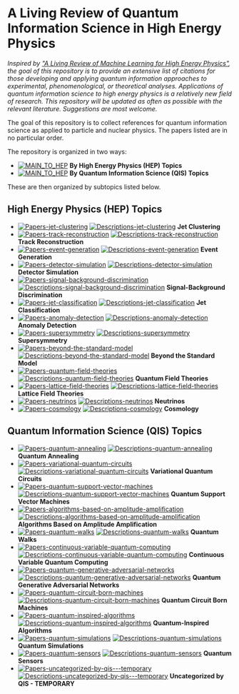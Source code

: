 #  **A Living Review of Quantum Information Science in High Energy Physics**

*Inspired by <a href="https://iml-wg.github.io/HEPML-LivingReview/">"A Living Review of Machine Learning for High Energy Physics"</a>, the goal of this repository is to provide an extensive list of citations for those developing and applying quantum information approaches to experimental, phenomenological, or theoretical analyses.  Applications of quantum information science to high energy physics is a relatively new field of research.  This repository will be updated as often as possible with the relevant literature.  Suggestions are most welcome.*

The goal of this repository is to collect references for quantum information science as applied to particle and nuclear physics. The papers listed are in no particular order. 

The repository is organized in two ways: 
* [![MAIN_TO_HEP](https://img.shields.io/badge/Link_to-HEP-5BC0EB)](/BY_HEP#readme) **By High Energy Physics (HEP) Topics** 
* [![MAIN_TO_HEP](https://img.shields.io/badge/Link_to-QIS-9BC53D)](/BY_QIS#readme) **By Quantum Information Science (QIS) Topics** 

These are then organized by subtopics listed below. 

##  **High Energy Physics (HEP) Topics**

* [![Papers-jet-clustering](https://img.shields.io/badge/Link_to-Papers-AA96DA)](/BY_HEP/README.md#jet-clustering-) [![Descriptions-jet-clustering](https://img.shields.io/badge/Link_to-Description-0066CC)](/BY_HEP/CATEGORIES.md#jet-clustering-) **Jet Clustering**  
* [![Papers-track-reconstruction](https://img.shields.io/badge/Link_to-Papers-AA96DA)](/BY_HEP/README.md#track-reconstruction-) [![Descriptions-track-reconstruction](https://img.shields.io/badge/Link_to-Description-0066CC)](/BY_HEP/CATEGORIES.md#track-reconstruction-) **Track Reconstruction**  
* [![Papers-event-generation](https://img.shields.io/badge/Link_to-Papers-AA96DA)](/BY_HEP/README.md#event-generation-) [![Descriptions-event-generation](https://img.shields.io/badge/Link_to-Description-0066CC)](/BY_HEP/CATEGORIES.md#event-generation-) **Event Generation**  
* [![Papers-detector-simulation](https://img.shields.io/badge/Link_to-Papers-AA96DA)](/BY_HEP/README.md#detector-simulation-) [![Descriptions-detector-simulation](https://img.shields.io/badge/Link_to-Description-0066CC)](/BY_HEP/CATEGORIES.md#detector-simulation-) **Detector Simulation**  
* [![Papers-signal-background-discrimination](https://img.shields.io/badge/Link_to-Papers-AA96DA)](/BY_HEP/README.md#signal-background-discrimination-) [![Descriptions-signal-background-discrimination](https://img.shields.io/badge/Link_to-Description-0066CC)](/BY_HEP/CATEGORIES.md#signal-background-discrimination-) **Signal-Background Discrimination**  
* [![Papers-jet-classification](https://img.shields.io/badge/Link_to-Papers-AA96DA)](/BY_HEP/README.md#jet-classification-) [![Descriptions-jet-classification](https://img.shields.io/badge/Link_to-Description-0066CC)](/BY_HEP/CATEGORIES.md#jet-classification-) **Jet Classification**  
* [![Papers-anomaly-detection](https://img.shields.io/badge/Link_to-Papers-AA96DA)](/BY_HEP/README.md#anomaly-detection-) [![Descriptions-anomaly-detection](https://img.shields.io/badge/Link_to-Description-0066CC)](/BY_HEP/CATEGORIES.md#anomaly-detection-) **Anomaly Detection**  
* [![Papers-supersymmetry](https://img.shields.io/badge/Link_to-Papers-AA96DA)](/BY_HEP/README.md#supersymmetry-) [![Descriptions-supersymmetry](https://img.shields.io/badge/Link_to-Description-0066CC)](/BY_HEP/CATEGORIES.md#supersymmetry-) **Supersymmetry**  
* [![Papers-beyond-the-standard-model](https://img.shields.io/badge/Link_to-Papers-AA96DA)](/BY_HEP/README.md#beyond-the-standard-model-) [![Descriptions-beyond-the-standard-model](https://img.shields.io/badge/Link_to-Description-0066CC)](/BY_HEP/CATEGORIES.md#beyond-the-standard-model-) **Beyond the Standard Model**  
* [![Papers-quantum-field-theories](https://img.shields.io/badge/Link_to-Papers-AA96DA)](/BY_HEP/README.md#quantum-field-theories-) [![Descriptions-quantum-field-theories](https://img.shields.io/badge/Link_to-Description-0066CC)](/BY_HEP/CATEGORIES.md#quantum-field-theories-) **Quantum Field Theories**  
* [![Papers-lattice-field-theories](https://img.shields.io/badge/Link_to-Papers-AA96DA)](/BY_HEP/README.md#lattice-field-theories-) [![Descriptions-lattice-field-theories](https://img.shields.io/badge/Link_to-Description-0066CC)](/BY_HEP/CATEGORIES.md#lattice-field-theories-) **Lattice Field Theories**  
* [![Papers-neutrinos](https://img.shields.io/badge/Link_to-Papers-AA96DA)](/BY_HEP/README.md#neutrinos-) [![Descriptions-neutrinos](https://img.shields.io/badge/Link_to-Description-0066CC)](/BY_HEP/CATEGORIES.md#neutrinos-) **Neutrinos**  
* [![Papers-cosmology](https://img.shields.io/badge/Link_to-Papers-AA96DA)](/BY_HEP/README.md#cosmology-) [![Descriptions-cosmology](https://img.shields.io/badge/Link_to-Description-0066CC)](/BY_HEP/CATEGORIES.md#cosmology-) **Cosmology**  


##  **Quantum Information Science (QIS) Topics**

* [![Papers-quantum-annealing](https://img.shields.io/badge/Link_to-Papers-AA96DA)](/BY_HEP/README.md#quantum-annealing-) [![Descriptions-quantum-annealing](https://img.shields.io/badge/Link_to-Description-0066CC)](/BY_HEP/CATEGORIES.md#quantum-annealing-) **Quantum Annealing**  
* [![Papers-variational-quantum-circuits](https://img.shields.io/badge/Link_to-Papers-AA96DA)](/BY_HEP/README.md#variational-quantum-circuits-) [![Descriptions-variational-quantum-circuits](https://img.shields.io/badge/Link_to-Description-0066CC)](/BY_HEP/CATEGORIES.md#variational-quantum-circuits-) **Variational Quantum Circuits**  
* [![Papers-quantum-support-vector-machines](https://img.shields.io/badge/Link_to-Papers-AA96DA)](/BY_HEP/README.md#quantum-support-vector-machines-) [![Descriptions-quantum-support-vector-machines](https://img.shields.io/badge/Link_to-Description-0066CC)](/BY_HEP/CATEGORIES.md#quantum-support-vector-machines-) **Quantum Support Vector Machines**  
* [![Papers-algorithms-based-on-amplitude-amplification](https://img.shields.io/badge/Link_to-Papers-AA96DA)](/BY_HEP/README.md#algorithms-based-on-amplitude-amplification-) [![Descriptions-algorithms-based-on-amplitude-amplification](https://img.shields.io/badge/Link_to-Description-0066CC)](/BY_HEP/CATEGORIES.md#algorithms-based-on-amplitude-amplification-) **Algorithms Based on Amplitude Amplification**  
* [![Papers-quantum-walks](https://img.shields.io/badge/Link_to-Papers-AA96DA)](/BY_HEP/README.md#quantum-walks-) [![Descriptions-quantum-walks](https://img.shields.io/badge/Link_to-Description-0066CC)](/BY_HEP/CATEGORIES.md#quantum-walks-) **Quantum Walks**  
* [![Papers-continuous-variable-quantum-computing](https://img.shields.io/badge/Link_to-Papers-AA96DA)](/BY_HEP/README.md#continuous-variable-quantum-computing-) [![Descriptions-continuous-variable-quantum-computing](https://img.shields.io/badge/Link_to-Description-0066CC)](/BY_HEP/CATEGORIES.md#continuous-variable-quantum-computing-) **Continuous Variable Quantum Computing**  
* [![Papers-quantum-generative-adversarial-networks](https://img.shields.io/badge/Link_to-Papers-AA96DA)](/BY_HEP/README.md#quantum-generative-adversarial-networks-) [![Descriptions-quantum-generative-adversarial-networks](https://img.shields.io/badge/Link_to-Description-0066CC)](/BY_HEP/CATEGORIES.md#quantum-generative-adversarial-networks-) **Quantum Generative Adversarial Networks**  
* [![Papers-quantum-circuit-born-machines](https://img.shields.io/badge/Link_to-Papers-AA96DA)](/BY_HEP/README.md#quantum-circuit-born-machines-) [![Descriptions-quantum-circuit-born-machines](https://img.shields.io/badge/Link_to-Description-0066CC)](/BY_HEP/CATEGORIES.md#quantum-circuit-born-machines-) **Quantum Circuit Born Machines**  
* [![Papers-quantum-inspired-algorithms](https://img.shields.io/badge/Link_to-Papers-AA96DA)](/BY_HEP/README.md#quantum-inspired-algorithms-) [![Descriptions-quantum-inspired-algorithms](https://img.shields.io/badge/Link_to-Description-0066CC)](/BY_HEP/CATEGORIES.md#quantum-inspired-algorithms-) **Quantum-Inspired Algorithms**  
* [![Papers-quantum-simulations](https://img.shields.io/badge/Link_to-Papers-AA96DA)](/BY_HEP/README.md#quantum-simulations-) [![Descriptions-quantum-simulations](https://img.shields.io/badge/Link_to-Description-0066CC)](/BY_HEP/CATEGORIES.md#quantum-simulations-) **Quantum Simulations**  
* [![Papers-quantum-sensors](https://img.shields.io/badge/Link_to-Papers-AA96DA)](/BY_HEP/README.md#quantum-sensors-) [![Descriptions-quantum-sensors](https://img.shields.io/badge/Link_to-Description-0066CC)](/BY_HEP/CATEGORIES.md#quantum-sensors-) **Quantum Sensors**  
* [![Papers-uncategorized-by-qis---temporary](https://img.shields.io/badge/Link_to-Papers-AA96DA)](/BY_HEP/README.md#uncategorized-by-qis---temporary-) [![Descriptions-uncategorized-by-qis---temporary](https://img.shields.io/badge/Link_to-Description-0066CC)](/BY_HEP/CATEGORIES.md#uncategorized-by-qis---temporary-) **Uncategorized by QIS - TEMPORARY**  


